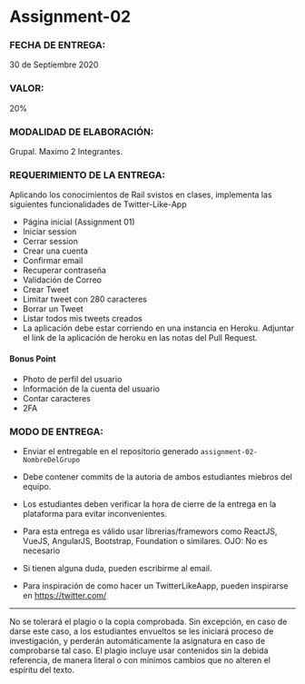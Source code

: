 # Assignment-02

### FECHA  DE  ENTREGA: 

30 de Septiembre 2020

### VALOR: 
20%

### MODALIDAD DE ELABORACIÓN: 

Grupal. Maximo 2 Integrantes.

### REQUERIMIENTO DE LA ENTREGA:  

Aplicando los conocimientos de Rail svistos en clases, implementa las siguientes funcionalidades de Twitter-Like-App

- Página inicial (Assignment 01)
- Iniciar session
- Cerrar session
- Crear una cuenta
- Confirmar email
- Recuperar contraseña
- Validación de Correo
- Crear Tweet
- Limitar tweet con 280 caracteres
- Borrar un Tweet
- Listar todos mis tweets creados
- La aplicación debe estar corriendo en una instancia en Heroku. Adjuntar el link de la aplicación de heroku en las notas del Pull Request.

#### Bonus Point

- Photo de perfil del usuario
- Información de la cuenta del usuario
- Contar caracteres
- 2FA

### MODO DE ENTREGA:  

- Enviar el entregable en el repositorio generado `assignment-02-NombreDelGrupo`

- Debe contener commits de la autoria de ambos estudiantes miebros del equipo.

- Los estudiantes deben verificar la hora de cierre de la entrega en la plataforma para evitar inconvenientes. 

- Para esta entrega es válido usar librerias/framewors como ReactJS, VueJS, AngularJS, Bootstrap, Foundation o similares. OJO: No es necesario

- Si tienen alguna duda, pueden escribirme al email.

- Para inspiración de como hacer un TwitterLikeAapp, pueden inspirarse en https://twitter.com/


----


No se tolerará el plagio o la copia comprobada. Sin excepción, en caso de darse este caso, a los estudiantes envueltos se les iniciará proceso de investigación, y perderán automáticamente la asignatura en caso de comprobarse tal caso. El plagio incluye usar contenidos sin la debida referencia, de manera literal o con mínimos cambios que no alteren el espíritu del texto.
